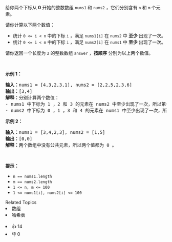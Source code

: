 <p>给你两个下标从 <strong>0</strong>&nbsp;开始的整数数组&nbsp;<code>nums1</code>&nbsp;和&nbsp;<code>nums2</code>&nbsp;，它们分别含有 <code>n</code>&nbsp;和 <code>m</code>&nbsp;个元素。</p>

<p>请你计算以下两个数值：</p>

<ul> 
 <li>统计&nbsp;<code>0 &lt;= i &lt; n</code>&nbsp;中的下标&nbsp;<code>i</code>&nbsp;，满足&nbsp;<code>nums1[i]</code>&nbsp;在 <code>nums2</code>&nbsp;中 <strong>至少</strong>&nbsp;出现了一次。</li> 
 <li>统计&nbsp;<code>0 &lt;= i &lt; m</code>&nbsp;中的下标&nbsp;<code>i</code>&nbsp;，满足&nbsp;<code>nums2[i]</code>&nbsp;在 <code>nums1</code>&nbsp;中 <strong>至少</strong>&nbsp;出现了一次。</li> 
</ul>

<p>请你返回一个长度为 <code>2</code>&nbsp;的整数数组<em>&nbsp;</em><code>answer</code>&nbsp;，<strong>按顺序</strong>&nbsp;分别为以上两个数值。</p>

<p>&nbsp;</p>

<p><strong class="example">示例 1：</strong></p>

<pre>
<strong>输入：</strong>nums1 = [4,3,2,3,1], nums2 = [2,2,5,2,3,6]
<b>输出：</b>[3,4]
<b>解释：</b>分别计算两个数值：
- nums1 中下标为 1 ，2 和 3 的元素在 nums2 中至少出现了一次，所以第一个值为 3 。
- nums2 中下标为 0 ，1 ，3 和 4 的元素在 nums1 中至少出现了一次，所以第二个值为 4 。
</pre>

<p><strong class="example">示例 2：</strong></p>

<pre>
<b>输入：</b>nums1 = [3,4,2,3], nums2 = [1,5]
<b>输出：</b>[0,0]
<b>解释：</b>两个数组中没有公共元素，所以两个值都为 0 。
</pre>

<p>&nbsp;</p>

<p><strong>提示：</strong></p>

<ul> 
 <li><code>n == nums1.length</code></li> 
 <li><code>m == nums2.length</code></li> 
 <li><code>1 &lt;= n, m &lt;= 100</code></li> 
 <li><code>1 &lt;= nums1[i], nums2[i] &lt;= 100</code></li> 
</ul>

<div><div>Related Topics</div><div><li>数组</li><li>哈希表</li></div></div><br><div><li>👍 14</li><li>👎 0</li></div>